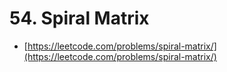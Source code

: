 # 54. Spiral Matrix

- [https://leetcode.com/problems/spiral-matrix/](https://leetcode.com/problems/spiral-matrix/)
